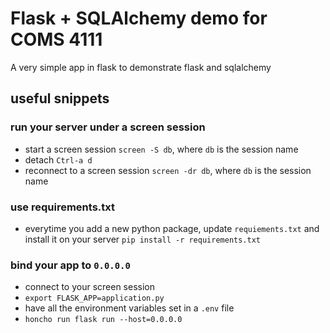 # Flask + SQLAlchemy demo for COMS 4111
A very simple app in flask to demonstrate flask and sqlalchemy

## useful snippets
### run your server under a screen session
- start a screen session
  `screen -S db`, where `db` is the session name
- detach 
  `Ctrl-a d`
- reconnect to a screen session
  `screen -dr db`, where `db` is the session name
  
### use requirements.txt
- everytime you add a new python package, update `requiements.txt` and install it on your server
  `pip install -r requirements.txt`
  
### bind your app to `0.0.0.0`
- connect to your screen session
- `export FLASK_APP=application.py`
- have all the environment variables set in a `.env` file
- `honcho run flask run --host=0.0.0.0`
  
